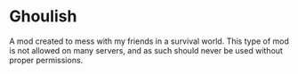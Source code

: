 # Ghoulish

A mod created to mess with my friends in a survival world. This type of mod is not allowed on many servers, and as such should never be used without proper permissions.